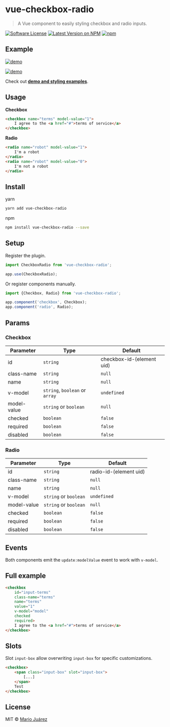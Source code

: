 # vue-checkbox-radio
> A Vue component to easily styling checkbox and radio inputs.

[![Software License](https://img.shields.io/badge/license-MIT-brightgreen.svg?style=flat-square)](LICENSE.md)
[![Latest Version on NPM](https://img.shields.io/npm/v/vue-checkbox-radio.svg?style=flat-square)](https://npmjs.com/package/vue-checkbox-radio)
[![npm](https://img.shields.io/npm/dt/vue-checkbox-radio.svg?style=flat-square)](https://www.npmjs.com/package/vue-checkbox-radio)

## Example

[![demo](https://raw.githubusercontent.com/mariomka/vue-checkbox-radio/master/docs/demo.gif)](http://mariomka.github.io/vue-checkbox-radio)

[![demo](https://raw.githubusercontent.com/mariomka/vue-checkbox-radio/master/docs/demo-switcher.gif)](http://mariomka.github.io/vue-checkbox-radio)

Check out **[demo and styling examples](http://mariomka.github.io/vue-checkbox-radio)**.

## Usage

**Checkbox**

```html
<checkbox name="terms" model-value="1">
	I agree to the <a href="#">terms of service</a>
</checkbox>
```

**Radio**

```html
<radio name="robot" model-value="1">
	I'm a robot
</radio>
<radio name="robot" model-value="0">
	I'm not a robot
</radio>
```

## Install

yarn

```bash
yarn add vue-checkbox-radio
```

npm


```bash
npm install vue-checkbox-radio --save
```

## Setup

Register the plugin.

```js
import CheckboxRadio from 'vue-checkbox-radio';

app.use(CheckboxRadio);
```

Or register components manually.

```js
import {Checkbox, Radio} from 'vue-checkbox-radio';

app.component('checkbox', Checkbox);
app.component('radio', Radio);
```

## Params

### Checkbox

Parameter | Type | Default
--------- | ---- | ------
id | `string` | checkbox-id-(element uid)
class-name | `string` | `null`
name | `string` | `null`
v-model | `string`, `boolean` or `array` | `undefined`
model-value | `string` or `boolean` | `null`
checked | `boolean` | `false`
required | `boolean` | `false`
disabled | `boolean` | `false`

### Radio

Parameter | Type | Default
--------- | ---- | ------
id | `string` | radio-id-(element uid)
class-name | `string` | `null`
name | `string` | `null`
v-model | `string` or `boolean` | `undefined`
model-value | `string` or `boolean` | `null`
checked | `boolean` | `false`
required | `boolean` | `false`
disabled | `boolean` | `false`

## Events

Both components emit the `update:modelValue` event to work with `v-model`.

## Full example

```html
<checkbox
    id="input-terms"
    class-name="terms"
    name="terms"
    value="1"
    v-model="model"
    checked
    required>
    I agree to the <a href="#">terms of service</a>
</checkbox>
```

## Slots

Slot ``input-box`` allow overwriting ``input-box`` for specific customizations.

```html
<checkbox>
    <span class="input-box" slot="input-box">
        [...]
    </span>
    Test
</checkbox>
```

## License

MIT © [Mario Juárez](https://github.com/mariomka)
